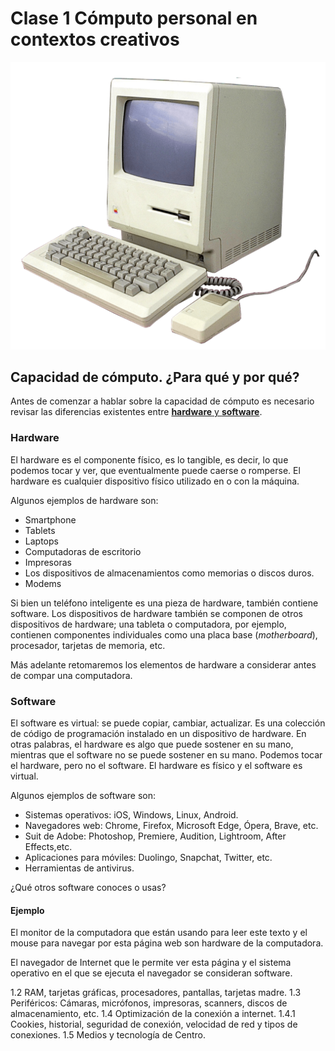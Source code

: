 

# Clase 1 Cómputo personal en contextos creativos


![compu](https://github.com/MarianneTeixido/ABCDigital2020-2/blob/master/img/compu.png)


## Capacidad de cómputo. ¿Para qué y por qué?

Antes de comenzar a hablar sobre la capacidad de cómputo es necesario revisar las diferencias existentes entre [__hardware__ y __software__](https://www.lifewire.com/hardware-vs-software-vs-firmware-whats-the-difference-2624567). 

### Hardware

El hardware es el componente físico, es lo tangible, es decir, lo que podemos tocar y ver, que eventualmente puede caerse o romperse. El hardware es cualquier dispositivo físico utilizado en o con la máquina.

Algunos ejemplos de hardware son:  
- Smartphone
- Tablets
- Laptops
- Computadoras de escritorio
- Impresoras
- Los dispositivos de almacenamientos como memorias o discos duros. 
- Modems

Si bien un teléfono inteligente es una pieza de hardware, también contiene software. Los dispositivos de hardware también se componen de otros dispositivos de hardware; una tableta o computadora, por ejemplo, contienen componentes individuales como una placa base (_motherboard_), procesador, tarjetas de memoria, etc. 

Más adelante retomaremos los elementos de hardware a considerar antes de compar una computadora. 

### Software 


El software es virtual: se puede copiar, cambiar, actualizar. Es una colección de código de programación instalado en un dispositivo de hardware. En otras palabras, el hardware es algo que puede sostener en su mano, mientras que el software no se puede sostener en su mano. Podemos tocar el hardware, pero no el software. El hardware es físico y el software es virtual.

Algunos ejemplos de software son:

- Sistemas operativos: iOS, Windows, Linux, Android. 
- Navegadores web: Chrome, Firefox, Microsoft Edge, Ópera, Brave, etc. 
- Suit de Adobe: Photoshop, Premiere, Audition, Lightroom, After Effects,etc.
- Aplicaciones para móviles: Duolingo, Snapchat, Twitter, etc. 
- Herramientas de antivirus. 

¿Qué otros software conoces o usas?

#### Ejemplo

El monitor de la computadora que están usando para leer este texto y el mouse para navegar por esta página web son hardware de la computadora. 

El navegador de Internet que le permite ver esta página y el sistema operativo en el que se ejecuta el navegador se consideran software. 








1.2 RAM, tarjetas gráficas, procesadores, pantallas, tarjetas madre. 
1.3 Periféricos: Cámaras, micrófonos, impresoras, scanners, discos de almacenamiento, etc.
1.4 Optimización de la conexión a internet. 
1.4.1 Cookies, historial, seguridad de conexión, velocidad de red y tipos de conexiones.
1.5 Medios y tecnología de Centro. 

